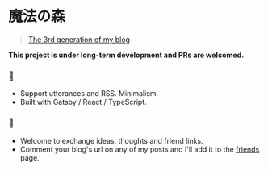 # 魔法の森

> [The 3rd generation of my blog](https://raptazure.github.io/posts/writing-blog/)

**This project is under long-term development and PRs are welcomed.**

### 🌸 

- Support utterances and RSS. Minimalism.
- Built with Gatsby / React / TypeScript.

### 🌈 

- Welcome to exchange ideas, thoughts and friend links.
- Comment your blog's url on any of my posts and I'll add it to the [friends](https://raptazure.github.io/friends) page.


